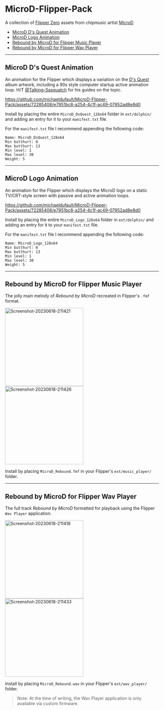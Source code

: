 # MicroD-Flipper-Pack
A collection of [Flipper Zero](https://github.com/flipperdevices) assets from chipmusic artist [MicroD](https://microdmusic.com/)

- [MicroD D's Quest Animation](#microd-dsquest-animation)
- [MicroD Logo Animation](#microd-logo-animation)
- [Rebound by MicroD for Flipper Music Player](#rebound-by-microd-for-flipper-music-player)
- [Rebound by MicroD for Flipper Wav Player](#rebound-by-microd-for-flipper-wav-player)
  
- - -

## MicroD D's Quest Animation

An animation for the Flipper which displays a variation on the [D's Quest](https://distrokid.com/hyperfollow/microd/Zn5) album artwork, including a 90s style computer startup active animation loop. H/T [@Talking-Sasquatch](https://github.com/skizzophrenic/Talking-Sasquach) for his guides on the topic.

https://github.com/michaeldufault/MicroD-Flipper-Pack/assets/72285408/e7951bc8-a254-4c1f-ac49-07952ad8e8d0

Install by placing the entire `MicroD_DsQuest_128x64` folder in `ext/dolphin/` and adding an entry for it to your `manifest.txt` file.

For the `manifest.txt` file I recommend appending the following code:

```
Name: MicroD_DsQuest_128x64
Min butthurt: 0
Max butthurt: 13
Min level: 1
Max level: 30
Weight: 5
```

- - -

## MicroD Logo Animation

An animation for the Flipper which displays the MicroD logo on a static TV/CRT-style screen with passive and active animation loops.

https://github.com/michaeldufault/MicroD-Flipper-Pack/assets/72285408/e7951bc8-a254-4c1f-ac49-07952ad8e8d0

Install by placing the entire `MicroD_Logo_128x64` folder in `ext/dolphin/` and adding an entry for it to your `manifest.txt` file.

For the `manifest.txt` file I recommend appending the following code:

```
Name: MicroD_Logo_128x64
Min butthurt: 0
Max butthurt: 13
Min level: 1
Max level: 30
Weight: 5
```

- - -

## Rebound by MicroD for Flipper Music Player

The jolly main melody of *Rebound by MicroD* recreated in Flipper's `.fmf` format.

<img width="256" alt="Screenshot-20230618-211421" src="https://github.com/michaeldufault/MicroD-Flipper-Pack/assets/72285408/dc441b86-44b8-4090-a7ed-0202011a6cd3">  <img width="256" alt="Screenshot-20230618-211426" src="https://github.com/michaeldufault/MicroD-Flipper-Pack/assets/72285408/1e1bc396-e5fe-4d44-a215-aa1aab4ec5a3">

Install by placing `MicroD_Rebound.fmf` in your Flipper's `ext/music_player/` folder.

- - -

## Rebound by MicroD for Flipper Wav Player

The full track *Rebound by MicroD* formatted for playback using the Flipper `Wav Player` application.

<img width="256" alt="Screenshot-20230618-211418" src="https://github.com/michaeldufault/MicroD-Flipper-Pack/assets/72285408/675af56d-b60e-4daf-9891-7186d8925453">  <img width="256" alt="Screenshot-20230618-211433" src="https://github.com/michaeldufault/MicroD-Flipper-Pack/assets/72285408/9e7d6502-c8cc-4c4a-8d02-42328e317393">

Install by placing `MicroD_Rebound.wav` in your Flipper's `ext/wav_player/` folder.
> Note: At the time of writing, the Wav Player application is only available via custom firmware.
